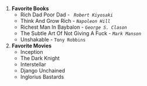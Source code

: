 1. **Favorite Books**
   * Rich Dad Poor Dad  - *` Robert Kiyosaki`*
   * Think And Grow Rich - *`Napoleon Hill`*
   * Richest Man In Baybalon - *`George S. Clason`*
   * The Subtle Art Of Not Giving A Fuck - *`Mark Manson`*
   * Unshakable - `Tony Robbins`
2. **Favorite Movies**
   * Inception
   * The Dark Knight
   * Interstellar
   * Django Unchained
   * Inglorius Bastards
